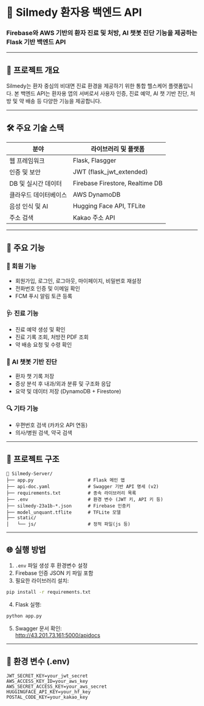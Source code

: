 # 🏥 Silmedy 환자용 백엔드 API

### Firebase와 AWS 기반의 환자 진료 및 처방, AI 챗봇 진단 기능을 제공하는 Flask 기반 백엔드 API

---

## 📌 프로젝트 개요

Silmedy는 환자 중심의 비대면 진료 환경을 제공하기 위한 통합 헬스케어 플랫폼입니다. 본 백엔드 API는 환자용 앱의 서버로서 사용자 인증, 진료 예약, AI 챗 기반 진단, 처방 및 약 배송 등 다양한 기능을 제공합니다.

---

## 🛠️ 주요 기술 스택

| 분야                 | 라이브러리 및 플랫폼                |
|----------------------|------------------------------------|
| 웹 프레임워크         | Flask, Flasgger                    |
| 인증 및 보안         | JWT (flask_jwt_extended)          |
| DB 및 실시간 데이터  | Firebase Firestore, Realtime DB   |
| 클라우드 데이터베이스 | AWS DynamoDB                      |
| 음성 인식 및 AI      | Hugging Face API, TFLite          |
| 주소 검색            | Kakao 주소 API                    |

---

## 🔑 주요 기능

### 👤 회원 기능
- 회원가입, 로그인, 로그아웃, 마이페이지, 비밀번호 재설정
- 전화번호 인증 및 이메일 확인
- FCM 푸시 알림 토큰 등록

### 🩺 진료 기능
- 진료 예약 생성 및 확인
- 진료 기록 조회, 처방전 PDF 조회
- 약 배송 요청 및 수령 확인

### 🤖 AI 챗봇 기반 진단
- 환자 챗 기록 저장
- 증상 분석 후 내과/외과 분류 및 구조화 응답
- 요약 및 데이터 저장 (DynamoDB + Firestore)

### 🔍 기타 기능
- 우편번호 검색 (카카오 API 연동)
- 의사/병원 검색, 약국 검색

---

## 📂 프로젝트 구조

```
📁 Silmedy-Server/
├── app.py                    # Flask 메인 앱
├── api-doc.yaml              # Swagger 기반 API 명세 (v2)
├── requirements.txt          # 종속 라이브러리 목록
├── .env                      # 환경 변수 (JWT 키, API 키 등)
├── silmedy-23a1b-*.json      # Firebase 인증키
├── model_unquant.tflite      # TFLite 모델
├── static/
│   └── js/                   # 정적 파일(js 등)
```

---

## 🌐 실행 방법

1. `.env` 파일 생성 후 환경변수 설정
2. Firebase 인증 JSON 키 파일 포함
3. 필요한 라이브러리 설치:

```bash
pip install -r requirements.txt
```

4. Flask 실행:

```bash
python app.py
```

5. Swagger 문서 확인:  
   http://43.201.73.161:5000/apidocs

---

## 🔐 환경 변수 (.env)

```
JWT_SECRET_KEY=your_jwt_secret
AWS_ACCESS_KEY_ID=your_aws_key
AWS_SECRET_ACCESS_KEY=your_aws_secret
HUGGINGFACE_API_KEY=your_hf_key
POSTAL_CODE_KEY=your_kakao_key
```
